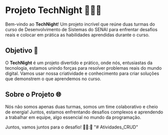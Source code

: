 # Projeto TechNight 👩‍💻🌟

Bem-vindo ao **TechNight**! Um projeto incrível que reúne duas turmas do curso de Desenvolvimento de Sistemas do SENAI para enfrentar desafios reais e colocar em prática as habilidades aprendidas durante o curso.

## Objetivo 🚀

O **TechNight** é um projeto divertido e prático, onde nós, entusiastas da tecnologia, estamos unindo forças para resolver problemas reais do mundo digital. Vamos usar nossa criatividade e conhecimento para criar soluções que demonstrem o que aprendemos no curso.

## Sobre o Projeto 🌐

Nós não somos apenas duas turmas, somos um time colaborativo e cheio de energia! Juntos, estamos enfrentando desafios complexos e aprendendo a trabalhar em equipe, algo essencial no mundo da programação.

Juntos, vamos juntos para o desafio! 👍🏽:🎉
"# Atividades_CRUD" 
